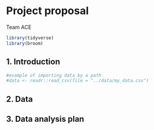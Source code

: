 Project proposal
================
Team ACE

``` r
library(tidyverse)
library(broom)
```

## 1. Introduction

``` r
#example of importing data by a path
#data <- readr::read_csv(file = "../data/my_data.csv")
```

## 2. Data

## 3. Data analysis plan

